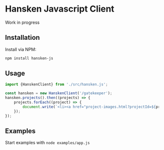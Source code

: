 # Hansken Javascript Client
Work in progress

## Installation
Install via NPM:

```bash
npm install hansken-js
```

## Usage
```javascript
import {HanskenClient} from './src/hansken.js';

const hansken = new HanskenClient('/gatekeeper');
hansken.projects().then((projects) => {
    projects.forEach((project) => {
        document.write(`<li><a href="project-images.html?projectId=${project.id}">${project.name}</a>`);
    });
});
```

## Examples
Start examples with `node examples/app.js`
